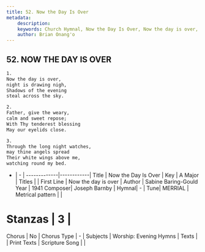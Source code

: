 ```yaml
---
title: 52. Now the Day Is Over
metadata:
    description: 
    keywords: Church Hymnal, Now the Day Is Over, Now the day is over, 
    author: Brian Onang'o
---
```



## 52. NOW THE DAY IS OVER

```txt
1.
Now the day is over,
night is drawing nigh,
Shadows of the evening
steal across the sky.

2.
Father, give the weary,
calm and sweet repose;
With Thy tenderest blessing
May our eyelids close.

3.
Through the long night watches,
may thine angels spread
Their white wings above me,
watching round my bed.
```

- |   -  |
-------------|------------|
Title | Now the Day Is Over |
Key | A Major |
Titles |  |
First Line | Now the day is over |
Author | Sabine Baring-Gould
Year | 1941
Composer| Joseph Barnby |
Hymnal|  - |
Tune| MERRIAL |
Metrical pattern | |
# Stanzas | 3 |
Chorus | No |
Chorus Type | - |
Subjects | Worship: Evening Hymns |
Texts |  |
Print Texts | 
Scripture Song |  |
  
